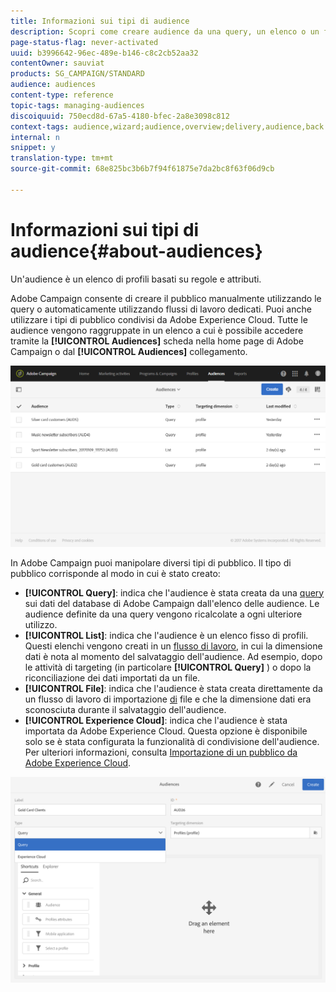 ```yaml
---
title: Informazioni sui tipi di audience
description: Scopri come creare audience da una query, un elenco o un file e come importarli da Adobe Experience Cloud.
page-status-flag: never-activated
uuid: b3996642-96ec-489e-b146-c8c2cb52aa32
contentOwner: sauviat
products: SG_CAMPAIGN/STANDARD
audience: audiences
content-type: reference
topic-tags: managing-audiences
discoiquuid: 750ecd8d-67a5-4180-bfec-2a8e3098c812
context-tags: audience,wizard;audience,overview;delivery,audience,back
internal: n
snippet: y
translation-type: tm+mt
source-git-commit: 68e825bc3b6b7f94f61875e7da2bc8f63f06d9cb

---
```



# Informazioni sui tipi di audience{#about-audiences}

Un&#39;audience è un elenco di profili basati su regole e attributi.

Adobe Campaign consente di creare il pubblico manualmente utilizzando le query o automaticamente utilizzando flussi di lavoro dedicati. Puoi anche utilizzare i tipi di pubblico condivisi da Adobe Experience Cloud. Tutte le audience vengono raggruppate in un elenco a cui è possibile accedere tramite la **[!UICONTROL Audiences]** scheda nella home page di Adobe Campaign o dal **[!UICONTROL Audiences]** collegamento.

![](assets/audience_1.png)

In Adobe Campaign puoi manipolare diversi tipi di pubblico. Il tipo di pubblico corrisponde al modo in cui è stato creato:

* **[!UICONTROL Query]**: indica che l&#39;audience è stata creata da una [query](../../automating/using/editing-queries.md#about-query-editor) sui dati del database di Adobe Campaign dall&#39;elenco delle audience. Le audience definite da una query vengono ricalcolate a ogni ulteriore utilizzo.
* **[!UICONTROL List]**: indica che l&#39;audience è un elenco fisso di profili. Questi elenchi vengono creati in un [flusso di lavoro](../../automating/using/get-started-workflows.md), in cui la dimensione dati è nota al momento del salvataggio dell&#39;audience. Ad esempio, dopo le attività di targeting (in particolare **[!UICONTROL Query]** ) o dopo la riconciliazione dei dati importati da un file.
* **[!UICONTROL File]**: indica che l&#39;audience è stata creata direttamente da un flusso di lavoro di importazione [di](../../automating/using/load-file.md) file e che la dimensione dati era sconosciuta durante il salvataggio dell&#39;audience.
* **[!UICONTROL Experience Cloud]**: indica che l&#39;audience è stata importata da Adobe Experience Cloud. Questa opzione è disponibile solo se è stata configurata la funzionalità di condivisione dell&#39;audience. Per ulteriori informazioni, consulta [Importazione di un pubblico da Adobe Experience Cloud](../../integrating/using/sharing-audiences-with-audience-manager-or-people-core-service.md#importing-an-audience).

![](assets/audience_type_selection.png)
